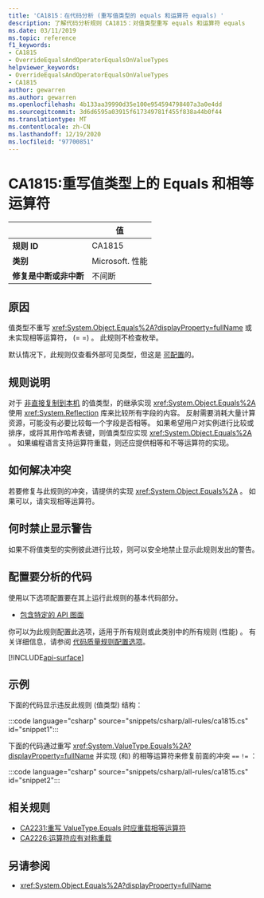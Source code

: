 ```yaml
---
title: 'CA1815：在代码分析 (重写值类型的 equals 和运算符 equals) '
description: 了解代码分析规则 CA1815：对值类型重写 equals 和运算符 equals
ms.date: 03/11/2019
ms.topic: reference
f1_keywords:
- CA1815
- OverrideEqualsAndOperatorEqualsOnValueTypes
helpviewer_keywords:
- OverrideEqualsAndOperatorEqualsOnValueTypes
- CA1815
author: gewarren
ms.author: gewarren
ms.openlocfilehash: 4b133aa39990d35e100e954594798407a3a0e4dd
ms.sourcegitcommit: 3d6d6595a03915f617349781f455f838a44b0f44
ms.translationtype: MT
ms.contentlocale: zh-CN
ms.lasthandoff: 12/19/2020
ms.locfileid: "97700851"
---
```

# <a name="ca1815-override-equals-and-operator-equals-on-value-types"></a>CA1815:重写值类型上的 Equals 和相等运算符

| | 值 |
|-|-|
| **规则 ID** |CA1815|
| **类别** |Microsoft. 性能|
| **修复是中断或非中断** |不间断|

## <a name="cause"></a>原因

值类型不重写 <xref:System.Object.Equals%2A?displayProperty=fullName> 或未实现相等运算符， (= =) 。 此规则不检查枚举。

默认情况下，此规则仅查看外部可见类型，但这是 [可配置](#configure-code-to-analyze)的。

## <a name="rule-description"></a>规则说明

对于 [非直接复制到本机](../../../framework/interop/blittable-and-non-blittable-types.md) 的值类型，的继承实现 <xref:System.Object.Equals%2A> 使用 <xref:System.Reflection> 库来比较所有字段的内容。 反射需要消耗大量计算资源，可能没有必要比较每一个字段是否相等。 如果希望用户对实例进行比较或排序，或将其用作哈希表键，则值类型应实现 <xref:System.Object.Equals%2A> 。 如果编程语言支持运算符重载，则还应提供相等和不等运算符的实现。

## <a name="how-to-fix-violations"></a>如何解决冲突

若要修复与此规则的冲突，请提供的实现 <xref:System.Object.Equals%2A> 。 如果可以，请实现相等运算符。

## <a name="when-to-suppress-warnings"></a>何时禁止显示警告

如果不将值类型的实例彼此进行比较，则可以安全地禁止显示此规则发出的警告。

## <a name="configure-code-to-analyze"></a>配置要分析的代码

使用以下选项配置要在其上运行此规则的基本代码部分。

- [包含特定的 API 图面](#include-specific-api-surfaces)

你可以为此规则配置此选项，适用于所有规则或此类别中的所有规则 (性能) 。 有关详细信息，请参阅 [代码质量规则配置选项](../code-quality-rule-options.md)。

[!INCLUDE[api-surface](~/includes/code-analysis/api-surface.md)]

## <a name="example"></a>示例

下面的代码显示违反此规则 (值类型) 结构：

:::code language="csharp" source="snippets/csharp/all-rules/ca1815.cs" id="snippet1":::

下面的代码通过重写 <xref:System.ValueType.Equals%2A?displayProperty=fullName> 并实现 (和) 的相等运算符来修复前面的冲突 `==` `!=` ：

:::code language="csharp" source="snippets/csharp/all-rules/ca1815.cs" id="snippet2":::

## <a name="related-rules"></a>相关规则

- [CA2231:重写 ValueType.Equals 时应重载相等运算符](ca2231.md)
- [CA2226:运算符应有对称重载](ca2226.md)

## <a name="see-also"></a>另请参阅

- <xref:System.Object.Equals%2A?displayProperty=fullName>
